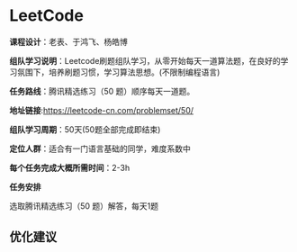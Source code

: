 # LeetCode



**课程设计**：老表、于鸿飞、杨皓博

**组队学习说明**：Leetcode刷题组队学习，从零开始每天一道算法题，在良好的学习氛围下，培养刷题习惯，学习算法思想。(不限制编程语言)

**任务路线**：腾讯精选练习（50 题）顺序每天一道题。

**地址链接**:https://leetcode-cn.com/problemset/50/

**组队学习周期**：50天(50题全部完成即结束)

**定位人群**：适合有一门语言基础的同学，难度系数中

**每个任务完成大概所需时间**：2-3h

**任务安排**

选取腾讯精选练习（50 题）解答，每天1题





## 优化建议